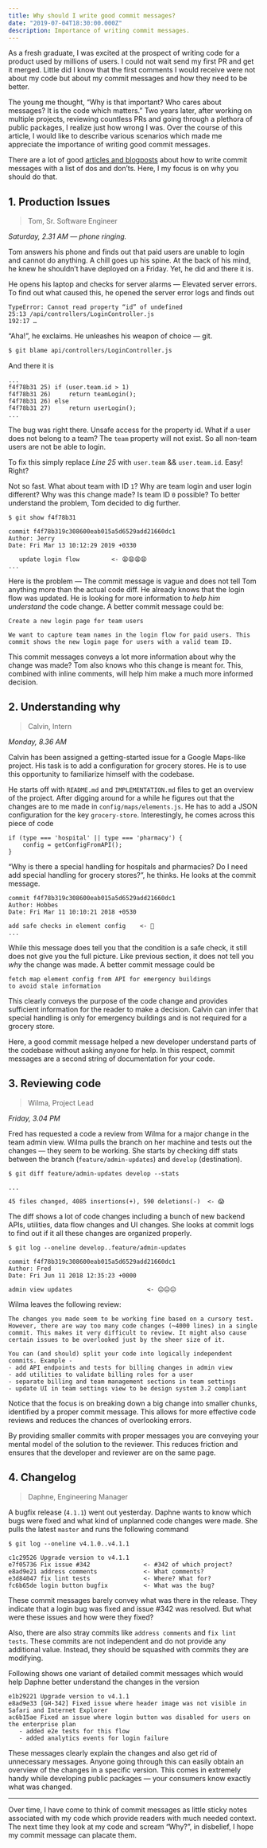```yaml
---
title: Why should I write good commit messages?
date: "2019-07-04T18:30:00.000Z"
description: Importance of writing commit messages.
---
```


As a fresh graduate, I was excited at the prospect of writing code for a product used by millions of users. I could not wait send my first PR and get it merged. Little did I know that the first comments I would receive were not about my code but about my commit messages and how they need to be better.

The young me thought, “Why is that important? Who cares about messages? It is the code which matters.” Two years later, after working on multiple projects, reviewing countless PRs and going through a plethora of public packages, I realize just how wrong I was. Over the course of this article, I would like to describe various scenarios which made me appreciate the importance of writing good commit messages.

There are a lot of good [articles and blogposts](https://chris.beams.io/posts/git-commit/) about how to write commit messages with a list of dos and don’ts. Here, I my focus is on why you should do that.

## 1. Production Issues

> Tom, Sr. Software Engineer

_Saturday, 2.31 AM — phone ringing._

Tom answers his phone and finds out that paid users are unable to login and cannot do anything. A chill goes up his spine. At the back of his mind, he knew he shouldn’t have deployed on a Friday. Yet, he did and there it is.

He opens his laptop and checks for server alarms — Elevated server errors. To find out what caused this, he opened the server error logs and finds out

```
TypeError: Cannot read property “id” of undefined
25:13 /api/controllers/LoginController.js
192:17 …
```

“Aha!”, he exclaims. He unleashes his weapon of choice — git.

```bash
$ git blame api/controllers/LoginController.js
```

And there it is

```
...
f4f78b31 25) if (user.team.id > 1)
f4f78b31 26)     return teamLogin();
f4f78b31 26) else
f4f78b31 27)     return userLogin();
...
```

The bug was right there. Unsafe access for the property id. What if a user does not belong to a team? The `team` property will not exist. So all non-team users are not be able to login.

To fix this simply replace _Line 25_ with `user.team` && `user.team.id`. Easy! Right?

Not so fast. What about team with ID `1`? Why are team login and user login different? Why was this change made? Is team ID `0` possible? To better understand the problem, Tom decided to dig further.

```
$ git show f4f78b31

commit f4f78b319c308600eab015a5d6529add21660dc1
Author: Jerry
Date: Fri Mar 13 10:12:29 2019 +0330

   update login flow         <- 😩😩😩😩
...
```

Here is the problem — The commit message is vague and does not tell Tom anything more than the actual code diff. He already knows that the login flow was updated. He is looking for more information to _help him understand_ the code change. A better commit message could be:

```
Create a new login page for team users

We want to capture team names in the login flow for paid users. This commit shows the new login page for users with a valid team ID.
```

This commit messages conveys a lot more information about why the change was made? Tom also knows who this change is meant for. This, combined with inline comments, will help him make a much more informed decision.

## 2. Understanding why

> Calvin, Intern

_Monday, 8.36 AM_

Calvin has been assigned a getting-started issue for a Google Maps-like project. His task is to add a configuration for grocery stores. He is to use this opportunity to familiarize himself with the codebase.

He starts off with `README.md` and `IMPLEMENTATION.md` files to get an overview of the project. After digging around for a while he figures out that the changes are to me made in `config/maps/elements.js`. He has to add a JSON configuration for the key `grocery-store`. Interestingly, he comes across this piece of code

```
if (type === 'hospital' || type === 'pharmacy') {
    config = getConfigFromAPI();
}
```

“Why is there a special handling for hospitals and pharmacies? Do I need add special handling for grocery stores?”, he thinks. He looks at the commit message.

```
commit f4f78b319c308600eab015a5d6529add21660dc1
Author: Hobbes
Date: Fri Mar 11 10:10:21 2018 +0530

add safe checks in element config    <- 🤔
...
```

While this message does tell you that the condition is a safe check, it still does not give you the full picture. Like previous section, it does not tell you _why_ the change was made. A better commit message could be

```
fetch map element config from API for emergency buildings
to avoid stale information
```

This clearly conveys the purpose of the code change and provides sufficient information for the reader to make a decision. Calvin can infer that special handling is only for emergency buildings and is not required for a grocery store.

Here, a good commit message helped a new developer understand parts of the codebase without asking anyone for help. In this respect, commit messages are a second string of documentation for your code.

## 3. Reviewing code

> Wilma, Project Lead

_Friday, 3.04 PM_

Fred has requested a code a review from Wilma for a major change in the team admin view. Wilma pulls the branch on her machine and tests out the changes — they seem to be working. She starts by checking diff stats between the branch (`feature/admin-updates`) and `develop` (destination).

```
$ git diff feature/admin-updates develop --stats

...

45 files changed, 4085 insertions(+), 590 deletions(-)  <- 😱
```

The diff shows a lot of code changes including a bunch of new backend APIs, utilities, data flow changes and UI changes. She looks at commit logs to find out if it all these changes are organized properly.

```
$ git log --oneline develop..feature/admin-updates

commit f4f78b319c308600eab015a5d6529add21660dc1
Author: Fred
Date: Fri Jun 11 2018 12:35:23 +0000

admin view updates                     <- 😑😑😑
```

Wilma leaves the following review:

```
The changes you made seem to be working fine based on a cursory test. However, there are way too many code changes (~4000 lines) in a single commit. This makes it very difficult to review. It might also cause certain issues to be overlooked just by the sheer size of it.

You can (and should) split your code into logically independent commits. Example -
- add API endpoints and tests for billing changes in admin view
- add utilities to validate billing roles for a user
- separate billing and team management sections in team settings
- update UI in team settings view to be design system 3.2 compliant
```

Notice that the focus is on breaking down a big change into smaller chunks, identified by a proper commit message. This allows for more effective code reviews and reduces the chances of overlooking errors.

By providing smaller commits with proper messages you are conveying your mental model of the solution to the reviewer. This reduces friction and ensures that the developer and reviewer are on the same page.

## 4. Changelog

> Daphne, Engineering Manager

A bugfix release (`4.1.1`) went out yesterday. Daphne wants to know which bugs were fixed and what kind of unplanned code changes were made. She pulls the latest `master` and runs the following command

```
$ git log --oneline v4.1.0..v4.1.1

c1c29526 Upgrade version to v4.1.1
e7f05736 Fix issue #342               <- #342 of which project?
e8ad9e21 address comments             <- What comments?
e3d84047 fix lint tests               <- Where? What for?
fc6b65de login button bugfix          <- What was the bug?
```

These commit messages barely convey what was there in the release. They indicate that a login bug was fixed and issue #342 was resolved. But what were these issues and how were they fixed?

Also, there are also stray commits like `address comments` and `fix lint tests`. These commits are not independent and do not provide any additional value. Instead, they should be squashed with commits they are modifying.

Following shows one variant of detailed commit messages which would help Daphne better understand the changes in the version

```
e1b29221 Upgrade version to v4.1.1
e8ad9e33 [GH-342] Fixed issue where header image was not visible in Safari and Internet Explorer
ac6b15ae Fixed an issue where login button was disabled for users on the enterprise plan
   - added e2e tests for this flow
   - added analytics events for login failure
```

These messages clearly explain the changes and also get rid of unnecessary messages. Anyone going through this can easily obtain an overview of the changes in a specific version. This comes in extremely handy while developing public packages — your consumers know exactly what was changed.

---

Over time, I have come to think of commit messages as little sticky notes associated with my code which provide readers with much needed context. The next time they look at my code and scream “Why?”, in disbelief, I hope my commit message can placate them.

